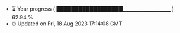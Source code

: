 - ⏳ Year progress { ██████████████████▁▁▁▁▁▁▁▁▁▁▁▁ } 62.94 %
- ⏰ Updated on Fri, 18 Aug 2023 17:14:08 GMT

